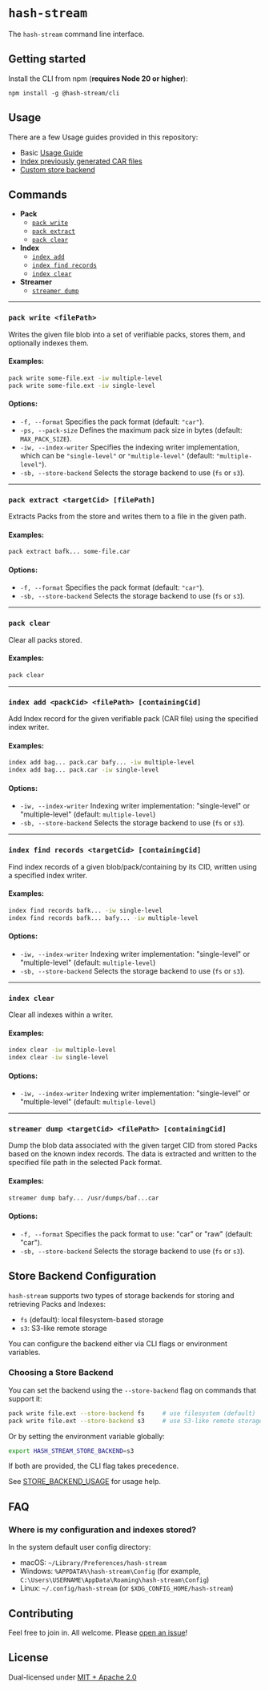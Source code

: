 # `hash-stream`

The `hash-stream` command line interface.

## Getting started

Install the CLI from npm (**requires Node 20 or higher**):

```console
npm install -g @hash-stream/cli
```

## Usage

There are a few Usage guides provided in this repository:

- Basic [Usage Guide](./BASIC_USAGE.md)
- [Index previously generated CAR files](./PREVIOUSLY_GENERATED_CAR_INDEXING_USAGE.md)
- [Custom store backend](./STORE_BACKEND_USAGE.md)

## Commands

- **Pack**
  - [`pack write`](#pack-write-filepath)
  - [`pack extract`](#pack-extract-targetcid-filepath)
  - [`pack clear`](#pack-clear)
- **Index**
  - [`index add`](#index-add-packcid-filepath-containingcid)
  - [`index find records`](#index-find-records-targetcid-containingcid)
  - [`index clear`](#index-clear)
- **Streamer**
  - [`streamer dump`](#streamer-dump-targetcid-filepath-containingcid)

---

### `pack write <filePath>`

Writes the given file blob into a set of verifiable packs, stores them, and optionally indexes them.

#### Examples:

```sh
pack write some-file.ext -iw multiple-level
pack write some-file.ext -iw single-level
```

#### Options:

- `-f, --format` Specifies the pack format (default: `"car"`).
- `-ps, --pack-size` Defines the maximum pack size in bytes (default: `MAX_PACK_SIZE`).
- `-iw, --index-writer` Specifies the indexing writer implementation, which can be `"single-level"` or `"multiple-level"` (default: `"multiple-level"`).
- `-sb, --store-backend` Selects the storage backend to use (`fs` or `s3`).

---

### `pack extract <targetCid> [filePath]`

Extracts Packs from the store and writes them to a file in the given path.

#### Examples:

```sh
pack extract bafk... some-file.car
```

#### Options:

- `-f, --format` Specifies the pack format (default: `"car"`).
- `-sb, --store-backend` Selects the storage backend to use (`fs` or `s3`).

---

### `pack clear`

Clear all packs stored.

#### Examples:

```sh
pack clear
```

---

### `index add <packCid> <filePath> [containingCid]`

Add Index record for the given verifiable pack (CAR file) using the specified index writer.

#### Examples:

```sh
index add bag... pack.car bafy... -iw multiple-level
index add bag... pack.car -iw single-level
```

#### Options:

- `-iw, --index-writer` Indexing writer implementation: "single-level" or "multiple-level" (default: `multiple-level`)
- `-sb, --store-backend` Selects the storage backend to use (`fs` or `s3`).

---

### `index find records <targetCid> [containingCid]`

Find index records of a given blob/pack/containing by its CID, written using a specified index writer.

#### Examples:

```sh
index find records bafk... -iw single-level
index find records bafk... bafy... -iw multiple-level
```

#### Options:

- `-iw, --index-writer` Indexing writer implementation: "single-level" or "multiple-level" (default: `multiple-level`)
- `-sb, --store-backend` Selects the storage backend to use (`fs` or `s3`).

---

### `index clear`

Clear all indexes within a writer.

#### Examples:

```sh
index clear -iw multiple-level
index clear -iw single-level
```

#### Options:

- `-iw, --index-writer` Indexing writer implementation: "single-level" or "multiple-level" (default: `multiple-level`)

---

### `streamer dump <targetCid> <filePath> [containingCid]`

Dump the blob data associated with the given target CID from stored Packs based on the known index records.
The data is extracted and written to the specified file path in the selected Pack format.

#### Examples:

```sh
streamer dump bafy... /usr/dumps/baf...car
```

#### Options:

- `-f, --format` Specifies the pack format to use: "car" or "raw" (default: "car").
- `-sb, --store-backend` Selects the storage backend to use (`fs` or `s3`).

## Store Backend Configuration

`hash-stream` supports two types of storage backends for storing and retrieving Packs and Indexes:

- `fs` (default): local filesystem-based storage
- `s3`: S3-like remote storage

You can configure the backend either via CLI flags or environment variables.

### Choosing a Store Backend

You can set the backend using the `--store-backend` flag on commands that support it:

```sh
pack write file.ext --store-backend fs     # use filesystem (default)
pack write file.ext --store-backend s3     # use S3-like remote storage
```

Or by setting the environment variable globally:

```sh
export HASH_STREAM_STORE_BACKEND=s3
```

If both are provided, the CLI flag takes precedence.

See [STORE_BACKEND_USAGE](./STORE_BACKEND_USAGE.md) for usage help.

## FAQ

### Where is my configuration and indexes stored?

In the system default user config directory:

- macOS: `~/Library/Preferences/hash-stream`
- Windows: `%APPDATA%\hash-stream\Config` (for example, `C:\Users\USERNAME\AppData\Roaming\hash-stream\Config`)
- Linux: `~/.config/hash-stream` (or `$XDG_CONFIG_HOME/hash-stream`)

## Contributing

Feel free to join in. All welcome. Please [open an issue](https://github.com/vasco-santos/hash-stream/issues)!

## License

Dual-licensed under [MIT + Apache 2.0](https://github.com/vasco-santos/hash-stream/blob/main/license.md)

